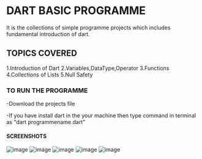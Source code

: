 # DART BASIC PROGRAMME
It is the collections of simple programme projects which includes fundamental introduction of dart.

## TOPICS COVERED
1.Introduction of Dart
2.Variables,DataType,Operator
3.Functions
4.Collections of Lists
5.Null Safety

### TO RUN THE PROGRAMME
-Download the projects file

-If you have install dart in the your machine then type command in terminal as  "dart programmename.dart"

#### SCREENSHOTS
![image](https://user-images.githubusercontent.com/82046769/211712886-97ed270e-f2a9-43d1-8df2-852635ff0c64.png)
![image](https://user-images.githubusercontent.com/82046769/211712970-de4e8a7d-15e8-478f-b3f7-78645558cf8f.png)
![image](https://user-images.githubusercontent.com/82046769/211713019-194b41aa-2f8c-49f0-9119-59624554f27d.png)
![image](https://user-images.githubusercontent.com/82046769/211713056-8588b30f-7fbc-422f-9080-a0bfab85beda.png)
![image](https://user-images.githubusercontent.com/82046769/211713104-67e6f898-dfa8-4042-bfe3-7967329dd1b3.png)







